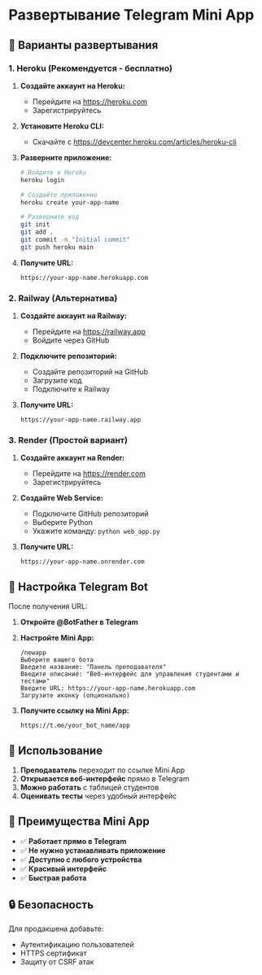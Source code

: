 # Развертывание Telegram Mini App

## 🚀 Варианты развертывания

### 1. Heroku (Рекомендуется - бесплатно)

1. **Создайте аккаунт на Heroku:**
   - Перейдите на https://heroku.com
   - Зарегистрируйтесь

2. **Установите Heroku CLI:**
   - Скачайте с https://devcenter.heroku.com/articles/heroku-cli

3. **Разверните приложение:**
   ```bash
   # Войдите в Heroku
   heroku login
   
   # Создайте приложение
   heroku create your-app-name
   
   # Разверните код
   git init
   git add .
   git commit -m "Initial commit"
   git push heroku main
   ```

4. **Получите URL:**
   ```
   https://your-app-name.herokuapp.com
   ```

### 2. Railway (Альтернатива)

1. **Создайте аккаунт на Railway:**
   - Перейдите на https://railway.app
   - Войдите через GitHub

2. **Подключите репозиторий:**
   - Создайте репозиторий на GitHub
   - Загрузите код
   - Подключите к Railway

3. **Получите URL:**
   ```
   https://your-app-name.railway.app
   ```

### 3. Render (Простой вариант)

1. **Создайте аккаунт на Render:**
   - Перейдите на https://render.com
   - Зарегистрируйтесь

2. **Создайте Web Service:**
   - Подключите GitHub репозиторий
   - Выберите Python
   - Укажите команду: `python web_app.py`

3. **Получите URL:**
   ```
   https://your-app-name.onrender.com
   ```

## 🔧 Настройка Telegram Bot

После получения URL:

1. **Откройте @BotFather в Telegram**

2. **Настройте Mini App:**
   ```
   /newapp
   Выберите вашего бота
   Введите название: "Панель преподавателя"
   Введите описание: "Веб-интерфейс для управления студентами и тестами"
   Введите URL: https://your-app-name.herokuapp.com
   Загрузите иконку (опционально)
   ```

3. **Получите ссылку на Mini App:**
   ```
   https://t.me/your_bot_name/app
   ```

## 📱 Использование

1. **Преподаватель** переходит по ссылке Mini App
2. **Открывается веб-интерфейс** прямо в Telegram
3. **Можно работать** с таблицей студентов
4. **Оценивать тесты** через удобный интерфейс

## 🎯 Преимущества Mini App

- ✅ **Работает прямо в Telegram**
- ✅ **Не нужно устанавливать приложение**
- ✅ **Доступно с любого устройства**
- ✅ **Красивый интерфейс**
- ✅ **Быстрая работа**

## 🔒 Безопасность

Для продакшена добавьте:
- Аутентификацию пользователей
- HTTPS сертификат
- Защиту от CSRF атак